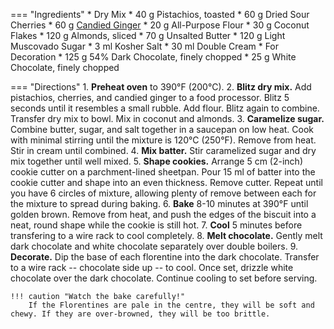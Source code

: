 === "Ingredients"
    * Dry Mix
        * 40 g Pistachios, toasted
        * 60 g Dried Sour Cherries
        * 60 g [Candied Ginger](../candied-ginger.md)
        * 20 g All-Purpose Flour
        * 30 g Coconut Flakes
        * 120 g Almonds, sliced
    * 70 g Unsalted Butter
    * 120 g Light Muscovado Sugar
    * 3 ml Kosher Salt
    * 30 ml Double Cream
    * For Decoration
        * 125 g 54% Dark Chocolate, finely chopped
        * 25 g White Chocolate, finely chopped

=== "Directions"
    1. **Preheat oven** to 390°F (200°C).
    2. **Blitz dry mix.** Add pistachios, cherries, and candied ginger to a food processor. Blitz 5 seconds until it resembles a small rubble. Add flour. Blitz again to combine. Transfer dry mix to bowl. Mix in coconut and almonds.
    3. **Caramelize sugar.** Combine butter, sugar, and salt together in a saucepan on low heat. Cook with minimal stirring until the mixture is 120°C (250°F). Remove from heat. Stir in cream until combined.
    4. **Mix batter.** Stir caramelized sugar and dry mix together until well mixed.
    5. **Shape cookies.** Arrange 5 cm (2-inch) cookie cutter on a parchment-lined sheetpan. Pour 15 ml of batter into the cookie cutter and shape into an even thickness. Remove cutter. Repeat until you have 6 circles of mixture, allowing plenty of remove between each for the mixture to spread during baking.
    6. **Bake** 8-10 minutes at 390°F until golden brown. Remove from heat, and push the edges of the biscuit into a neat, round shape while the cookie is still hot.
    7. **Cool** 5 minutes before transfering to a wire rack to cool completely.
    8. **Melt chocolate.** Gently melt dark chocolate and white chocolate separately over double boilers.
    9. **Decorate.** Dip the base of each florentine into the dark chocolate. Transfer to a wire rack -- chocolate side up -- to cool. Once set, drizzle white chocolate over the dark chocolate. Continue cooling to set before serving.

    !!! caution "Watch the bake carefully!"
        If the Florentines are pale in the centre, they will be soft and chewy. If they are over-browned, they will be too brittle.

[^1]:
    Bedlow, Lottie. ["Lottie’s Quarantine Florentines for Nana & Papa."](https://thegreatbritishbakeoff.co.uk/recipes/all/lottie-quarantine-florentines-for-nana-and-papa/) *The Great British Bake Off.* October 2020. Accessed December 2020.
[^2]:
    Berry, Mary. ["Mary's florentines."](https://www.bbc.co.uk/food/recipes/marys_florentines_49833) *BBC Food.* August 2014. Accessed December 2020.
[^3]:
    Mitzewich, John. ["Lace Cookies – Or Florentine If You’re Fancy."](https://foodwishes.blogspot.com/2020/12/lace-cookies-or-florentine-if-youre.html) *Food Wishes.* 18 December 2020. Accessed December 2020.
